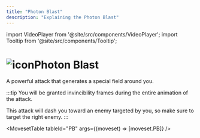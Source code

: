 ```yaml
---
title: "Photon Blast"
description: "Explaining the Photon Blast"
---
```


import VideoPlayer from '@site/src/components/VideoPlayer';
import Tooltip from '@site/src/components/Tooltip';

# <img src="/PA/38px-PhotonBlast.png" alt="icon" className="heading-icon"/>Photon Blast
A powerful attack that generates a special field around you.

:::tip
You will be granted invincibility frames during the entire animation of the attack.

This attack will dash you toward an enemy targeted by you, so make sure to target the right enemy.
:::

<VideoPlayer src="/PA/PB.webm" />

<MovesetTable tableId="PB" args={(moveset) => [moveset.PB]} />